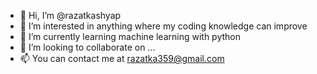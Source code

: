 - 👋 Hi, I’m @razatkashyap
- 👀 I’m interested in anything where my coding knowledge can improve
- 🌱 I’m currently learning machine learning with python
- 💞️ I’m looking to collaborate on ...
- 📫 You can contact me at razatka359@gmail.com

<!---
razatkashyap/razatkashyap is a ✨ special ✨ repository because its `README.md` (this file) appears on your GitHub profile.
You can click the Preview link to take a look at your changes.
--->
